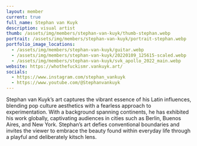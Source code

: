 ```yaml
---
layout: member
current: true
full_name: Stephan van Kuyk
description: visual artist
thumb: /assets/img/members/stephan-van-kuyk/thumb-stephan.webp
portrait: /assets/img/members/stephan-van-kuyk/portrait-stephan.webp
portfolio_image_locations:
  - /assets/img/members/stephan-van-kuyk/guitar.webp
  - /assets/img/members/stephan-van-kuyk/20220109_125615-scaled.webp
  - /assets/img/members/stephan-van-kuyk/svk_apollo_2022_main.webp
website: https://whothefuckismr.vankuyk.art/ 
socials:
  - https://www.instagram.com/stephan_vankuyk
  - https://www.youtube.com/@Stephanvankuyk
---
```

Stephan van Kuyk’s art captures the vibrant essence of his Latin influences, blending pop culture aesthetics with a fearless approach to experimentation. With a background spanning continents, he has exhibited his work globally, captivating audiences in cities such as Berlin, Buenos Aires, and New York. Stephan’s art defies conventional boundaries and invites the viewer to embrace the beauty found within everyday life through a playful and deliberately kitsch lens.

